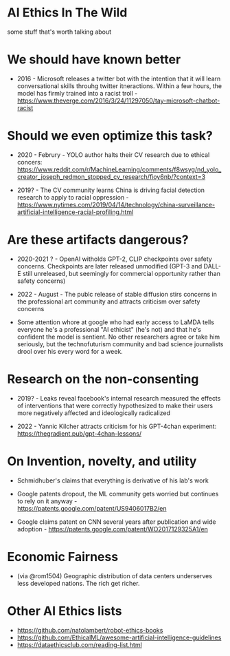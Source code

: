 # AI Ethics In The Wild

some stuff that's worth talking about


# We should have known better

* 2016 - Microsoft releases a twitter bot with the intention that it will learn conversational skills throuhg twitter itneractions. Within a few hours, the model has firmly trained into a racist troll - https://www.theverge.com/2016/3/24/11297050/tay-microsoft-chatbot-racist


# Should we even optimize this task?

* 2020 - Februry - YOLO author halts their CV research due to ethical concers: https://www.reddit.com/r/MachineLearning/comments/f8wsyg/nd_yolo_creator_joseph_redmon_stopped_cv_research/fioy6nb/?context=3

* 2019? - The CV community learns China is driving facial detection research to apply to racial oppression - https://www.nytimes.com/2019/04/14/technology/china-surveillance-artificial-intelligence-racial-profiling.html 


# Are these artifacts dangerous?

* 2020-2021 ? - OpenAI witholds GPT-2, CLIP checkpoints over safety concerns. Checkpoints are later released unmodified (GPT-3 and DALL-E still unreleased, but seemingly for commercial opportunity rather than safety concerns)

* 2022 - August - The publc release of stable diffusion stirs concerns in the professional art community and attracts criticism over safety concerns

* Some attention whore at google who had early access to LaMDA tells everyone he's a professional "AI ethicist" (he's not) and that he's confident the model is sentient. No other researchers agree or take him seriously, but the technofuturism community and bad science journalists drool over his every word for a week.


# Research on the non-consenting

* 2019? - Leaks reveal facebook's internal research measured the effects of interventions that were correctly hypothesized to make their users more negatively affected and ideologically radicalized

* 2022 - Yannic Kilcher attracts criticism for his GPT-4chan experiment: https://thegradient.pub/gpt-4chan-lessons/


# On Invention, novelty, and utility

* Schmidhuber's claims that everything is derivative of his lab's work

* Google patents dropout, the ML community gets worried but continues to rely on it anyway - https://patents.google.com/patent/US9406017B2/en
* Google claims patent on CNN several years after publication and wide adoption - https://patents.google.com/patent/WO2017129325A1/en


# Economic Fairness

* (via @rom1504) Geographic distribution of data centers underserves less developed nations. The rich get richer.

# Other AI Ethics lists

* https://github.com/natolambert/robot-ethics-books
* https://github.com/EthicalML/awesome-artificial-intelligence-guidelines
* https://dataethicsclub.com/reading-list.html
